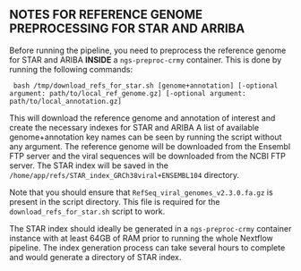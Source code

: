 ## NOTES FOR REFERENCE GENOME PREPROCESSING FOR STAR AND ARRIBA

Before running the pipeline, you need to preprocess the reference genome for STAR and ARIBA **INSIDE** a `ngs-preproc-crmy` container. This is done by running the following commands:

``` bash /tmp/download_refs_for_star.sh [genome+annotation] [-optional argument: path/to/local_ref_genome.gz] [-optional argument: path/to/local_annotation.gz]```

This will download the reference genome and annotation of interest and create the necessary indexes for STAR and ARIBA A list of available genome+annotation key names can be seen by running the script without any argument. The reference genome will be downloaded from the Ensembl FTP server and the viral sequences will be downloaded from the NCBI FTP server. The STAR index will be saved in the `/home/app/refs/STAR_index_GRCh38viral+ENSEMBL104` directory.

Note that you should ensure that `RefSeq_viral_genomes_v2.3.0.fa.gz` is present in the script directory. This file is required for the `download_refs_for_star.sh` script to work.

The STAR index should ideally be generated in a `ngs-preproc-crmy` container instance with at least 64GB of RAM prior to running the whole Nextflow pipeline. The index generation process can take several hours to complete and would generate a directory of STAR index. 